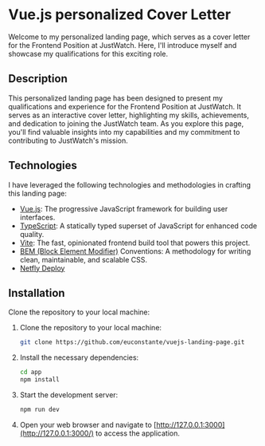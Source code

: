 # Vue.js personalized Cover Letter

Welcome to my personalized landing page, which serves as a cover letter for the Frontend Position at JustWatch. Here, I'll introduce myself and showcase my qualifications for this exciting role.

## Description

This personalized landing page has been designed to present my qualifications and experience for the Frontend Position at JustWatch. It serves as an interactive cover letter, highlighting my skills, achievements, and dedication to joining the JustWatch team. As you explore this page, you'll find valuable insights into my capabilities and my commitment to contributing to JustWatch's mission.

## Technologies

I have leveraged the following technologies and methodologies in crafting this landing page:

- [Vue.js](https://vuejs.org/): The progressive JavaScript framework for building user interfaces.
- [TypeScript](https://www.typescriptlang.org/): A statically typed superset of JavaScript for enhanced code quality.
- [Vite](https://vitejs.dev/): The fast, opinionated frontend build tool that powers this project.
- [BEM (Block Element Modifier)](https://getbem.com/introduction/) Conventions: A methodology for writing clean, maintainable, and scalable CSS.
- [Netfly Deploy](https://www.netlify.com/)

## Installation

Clone the repository to your local machine:

1. Clone the repository to your local machine:

   ```bash
   git clone https://github.com/euconstante/vuejs-landing-page.git
   ```

2. Install the necessary dependencies:

   ```bash
   cd app
   npm install
   ```

3. Start the development server:

   ```bash
   npm run dev
   ```

4. Open your web browser and navigate to [http://127.0.0.1:3000](http://127.0.0.1:3000/) to access the application.
